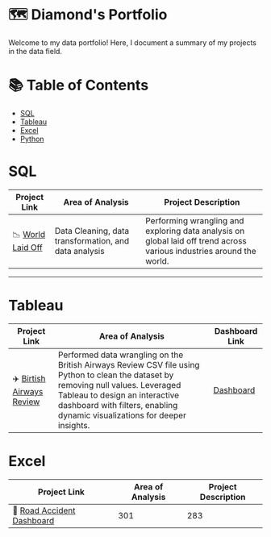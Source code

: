 # 🗺 Diamond's Portfolio

Welcome to my data portfolio! Here, I document a summary of my projects in the data field.

# 📚 Table of Contents
- [SQL](#sql)
- [Tableau](#tableau)
- [Excel](#excel)
- [Python](#python)

# SQL

| Project Link | Area of Analysis | Project Description |
| --- | --- | --- | 
| 📉 [World Laid Off](https://github.com/diamond-or/Layoff_Insights) | Data Cleaning, data transformation, and data analysis | Performing wrangling and exploring data analysis on global laid off trend across various industries around the world.   | 

--------
# Tableau

| Project Link | Area of Analysis | Dashboard Link |
| --- | --- | --- | 
| ✈️ [Birtish Airways Review](https://github.com/diamond-or/BritishAirways_Reviews_Analysis) | Performed data wrangling on the British Airways Review CSV file using Python to clean the dataset by removing null values. Leveraged Tableau to design an interactive dashboard with filters, enabling dynamic visualizations for deeper insights.| [Dashboard](https://public.tableau.com/views/BritishAirwaysReview_Dashboard/Dashboard1?:language=en-US&:sid=&:redirect=auth&:display_count=n&:origin=viz_share_link) | 


# Excel

| Project Link | Area of Analysis | Project Description |
| --- | --- | --- | 
| 🚙 [Road Accident Dashboard](https://github.com/diamond-or/RoadAccident_Dashboard/tree/main) | 301 | 283 | 
<!--
## Python

| Project Link | Area of Analysis | Project Description |
| --- | --- | --- | 
| Seconds | 301 | 283 | 
-->
